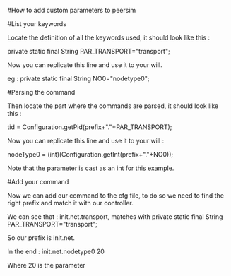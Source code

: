 #How to add custom parameters to peersim

#List your keywords

Locate the definition of all the keywords used, it should look like this :
 
private static final String PAR_TRANSPORT="transport";

Now you can replicate this line and use it to your will.

eg : private static final String NO0="nodetype0";

#Parsing the command

Then locate the part where the commands are parsed, it should look like this :

tid = Configuration.getPid(prefix+"."+PAR_TRANSPORT);

Now you can replicate this line and use it to your will : 

nodeType0 = (int)(Configuration.getInt(prefix+"."+NO0));

Note that the parameter is cast as an int for this example.

#Add your command

Now we can add our command to the cfg file, to do so we need to find the right prefix and match it with our controller.

We can see that : init.net.transport, matches with private static final String PAR_TRANSPORT="transport";

So our prefix is init.net.

In the end : init.net.nodetype0 20

Where 20 is the parameter
